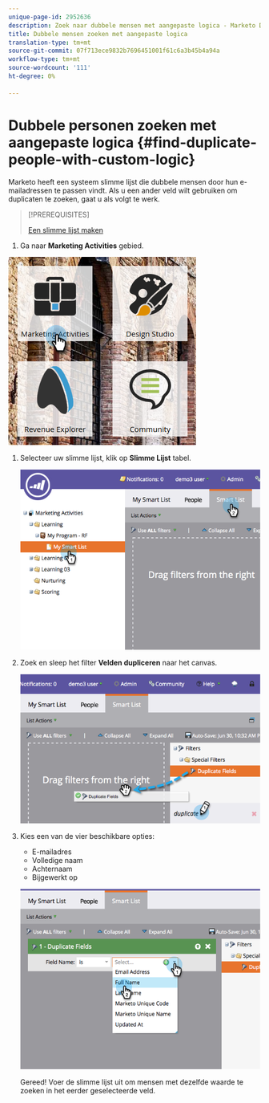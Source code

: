 ```yaml
---
unique-page-id: 2952636
description: Zoek naar dubbele mensen met aangepaste logica - Marketo Docs - Productdocumentatie
title: Dubbele mensen zoeken met aangepaste logica
translation-type: tm+mt
source-git-commit: 07f713ece9832b7696451001f61c6a3b45b4a94a
workflow-type: tm+mt
source-wordcount: '111'
ht-degree: 0%

---
```



# Dubbele personen zoeken met aangepaste logica {#find-duplicate-people-with-custom-logic}

Marketo heeft een systeem slimme lijst die dubbele mensen door hun e-mailadressen te passen vindt. Als u een ander veld wilt gebruiken om duplicaten te zoeken, gaat u als volgt te werk.

>[!PREREQUISITES]
>
>[Een slimme lijst maken](/help/marketo/product-docs/core-marketo-concepts/smart-lists-and-static-lists/creating-a-smart-list/create-a-smart-list.md)

1. Ga naar **Marketing Activities** gebied.

![](assets/ma-2.png)

1. Selecteer uw slimme lijst, klik op **Slimme Lijst** tabel.

   ![](assets/two-4.png)

1. Zoek en sleep het filter **Velden dupliceren** naar het canvas.

   ![](assets/three-4.png)

1. Kies een van de vier beschikbare opties:

   * E-mailadres
   * Volledige naam
   * Achternaam
   * Bijgewerkt op

   ![](assets/four-2.png)

   Gereed! Voer de slimme lijst uit om mensen met dezelfde waarde te zoeken in het eerder geselecteerde veld.
